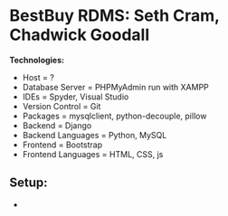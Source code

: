 # BestBuy RDMS: Seth Cram, Chadwick Goodall

**Technologies:**
- Host = ?
- Database Server = PHPMyAdmin run with XAMPP
- IDEs = Spyder, Visual Studio
- Version Control = Git
- Packages = mysqlclient, python-decouple, pillow
- Backend = Django
- Backend Languages = Python, MySQL 
- Frontend = Bootstrap
- Frontend Languages = HTML, CSS, js

**Setup:**
- 
- 
